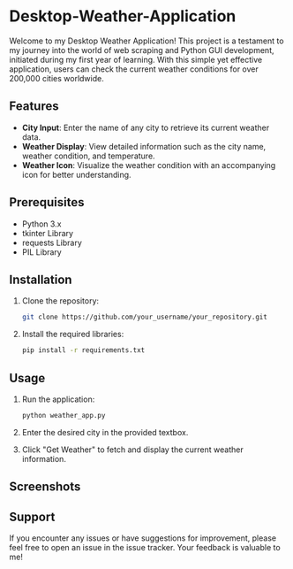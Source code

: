# Desktop-Weather-Application

  Welcome to my Desktop Weather Application! This project is a testament to my journey into the world of web scraping and Python GUI development, initiated during my first year of learning. With this simple yet effective application, users can check the current weather conditions for over 200,000 cities worldwide.

## Features
- **City Input**: Enter the name of any city to retrieve its current weather data.
- **Weather Display**: View detailed information such as the city name, weather condition, and temperature.
- **Weather Icon**: Visualize the weather condition with an accompanying icon for better understanding.

## Prerequisites
- Python 3.x
- tkinter Library
- requests Library
- PIL Library

## Installation
1. Clone the repository:
   ```bash
   git clone https://github.com/your_username/your_repository.git

2.  Install the required libraries:

    ```bash
    pip install -r requirements.txt

## Usage
1.  Run the application:

    ```bash
    python weather_app.py

2.  Enter the desired city in the provided textbox.

3.  Click "Get Weather" to fetch and display the current weather information.

## Screenshots

## Support
If you encounter any issues or have suggestions for improvement, please feel free to open an issue in the issue tracker. Your feedback is valuable to me!
